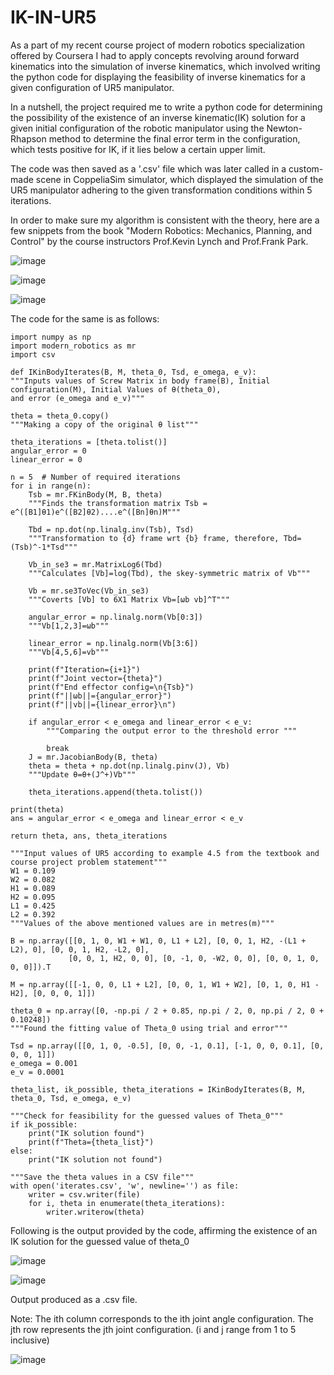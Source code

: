 # IK-IN-UR5
As a part of my recent course project of modern robotics specialization offered by Coursera I had to apply concepts revolving around forward kinematics into the simulation of inverse kinematics, which involved writing the python code for displaying the feasibility of inverse kinematics for a given configuration of UR5 manipulator.

In a nutshell, the project required me to write a python code for determining the possibility of the existence of an inverse kinematic(IK) solution for a given initial configuration of the robotic manipulator using the Newton-Rhapson method to determine the final error term in the configuration, which tests positive for IK, if it lies below a certain upper limit. 

The code was then saved as a '.csv' file which was later called in a custom-made scene in CoppeliaSim simulator, which displayed the simulation of the UR5 manipulator adhering to the given transformation conditions within 5 iterations.

In order to make sure my algorithm is consistent with the theory, here are a few snippets from the book "Modern Robotics: Mechanics, Planning, and Control" by the course instructors Prof.Kevin Lynch and Prof.Frank Park.

![image](https://github.com/AlphaParticle28/IK-IN-UR5/assets/154257982/81ab6157-3dce-40aa-b89a-b9dece34bff2)

![image](https://github.com/AlphaParticle28/IK-IN-UR5/assets/154257982/02b863eb-b51c-46b5-b67f-e7292b20a5bb)

![image](https://github.com/AlphaParticle28/IK-IN-UR5/assets/154257982/73b712f8-2d42-4ab5-8712-cca0513fe83f)

The code for the same is as follows:

    import numpy as np
    import modern_robotics as mr
    import csv
    
    def IKinBodyIterates(B, M, theta_0, Tsd, e_omega, e_v):
    """Inputs values of Screw Matrix in body frame(B), Initial configuration(M), Initial Values of θ(theta_0),
    and error (e_omega and e_v)"""
    
    theta = theta_0.copy()
    """Making a copy of the original θ list"""
    
    theta_iterations = [theta.tolist()]
    angular_error = 0
    linear_error = 0
    
    n = 5  # Number of required iterations
    for i in range(n):
        Tsb = mr.FKinBody(M, B, theta)
        """Finds the transformation matrix Tsb = e^([B1]θ1)e^([B2]θ2)....e^([Bn]θn)M"""
        
        Tbd = np.dot(np.linalg.inv(Tsb), Tsd)
        """Transformation to {d} frame wrt {b} frame, therefore, Tbd=(Tsb)^-1*Tsd"""
        
        Vb_in_se3 = mr.MatrixLog6(Tbd)
        """Calculates [Vb]=log(Tbd), the skey-symmetric matrix of Vb"""
        
        Vb = mr.se3ToVec(Vb_in_se3)
        """Coverts [Vb] to 6X1 Matrix Vb=[ωb vb]^T"""
        
        angular_error = np.linalg.norm(Vb[0:3])
        """Vb[1,2,3]=ωb"""
        
        linear_error = np.linalg.norm(Vb[3:6])
        """Vb[4,5,6]=vb"""
        
        print(f"Iteration={i+1}")
        print(f"Joint vector={theta}")
        print(f"End effector config=\n{Tsb}")
        print(f"||ωb||={angular_error}")
        print(f"||vb||={linear_error}\n")

        if angular_error < e_omega and linear_error < e_v:
            """Comparing the output error to the threshold error """
            
            break
        J = mr.JacobianBody(B, theta)
        theta = theta + np.dot(np.linalg.pinv(J), Vb)
        """Update θ=θ+(J^+)Vb"""
        
        theta_iterations.append(theta.tolist())

    print(theta)
    ans = angular_error < e_omega and linear_error < e_v
    
    return theta, ans, theta_iterations

    """Input values of UR5 according to example 4.5 from the textbook and course project problem statement"""
    W1 = 0.109
    W2 = 0.082
    H1 = 0.089
    H2 = 0.095
    L1 = 0.425
    L2 = 0.392
    """Values of the above mentioned values are in metres(m)"""
    
    B = np.array([[0, 1, 0, W1 + W1, 0, L1 + L2], [0, 0, 1, H2, -(L1 + L2), 0], [0, 0, 1, H2, -L2, 0],
                 [0, 0, 1, H2, 0, 0], [0, -1, 0, -W2, 0, 0], [0, 0, 1, 0, 0, 0]]).T

    M = np.array([[-1, 0, 0, L1 + L2], [0, 0, 1, W1 + W2], [0, 1, 0, H1 - H2], [0, 0, 0, 1]])

    theta_0 = np.array([0, -np.pi / 2 + 0.85, np.pi / 2, 0, np.pi / 2, 0 + 0.10248])
    """Found the fitting value of Theta_0 using trial and error"""
    
    Tsd = np.array([[0, 1, 0, -0.5], [0, 0, -1, 0.1], [-1, 0, 0, 0.1], [0, 0, 0, 1]])
    e_omega = 0.001
    e_v = 0.0001

    theta_list, ik_possible, theta_iterations = IKinBodyIterates(B, M, theta_0, Tsd, e_omega, e_v)
    
    """Check for feasibility for the guessed values of Theta_0"""
    if ik_possible:
        print("IK solution found")
        print(f"Theta={theta_list}")
    else:
        print("IK solution not found")

    """Save the theta values in a CSV file"""
    with open('iterates.csv', 'w', newline='') as file:
        writer = csv.writer(file)
        for i, theta in enumerate(theta_iterations):
            writer.writerow(theta)

Following is the output provided by the code, affirming the existence of an IK solution for the guessed value of theta_0

![image](https://github.com/AlphaParticle28/IK-IN-UR5/assets/154257982/d9a79c39-85d9-4363-8437-0fa2d17e9ff2)

![image](https://github.com/AlphaParticle28/IK-IN-UR5/assets/154257982/dcd85739-ed82-4c48-8b67-e2b1f908f76b)

Output produced as a .csv file. 

Note: The ith column corresponds to the ith joint angle configuration. The jth row represents the jth joint configuration. (i and j range from 1 to 5 inclusive)

![image](https://github.com/AlphaParticle28/IK-IN-UR5/assets/154257982/0b649ed0-1fcd-4b82-a8cf-f129bcba5d1a)
